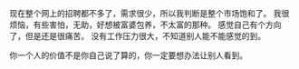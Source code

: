 现在整个网上的招聘都不多了，需求很少，所以我判断是整个市场饱和了。
我很烦恼，有些害怕，无助，好想被富婆包养，不太富的那种。
感觉自己有个方向了，但是还是很痛苦。
没有工作压力很大，不知道别人能不能感觉的到。


你一个人的价值不是你自己说了算的，你一定要想办法让别人看到。
